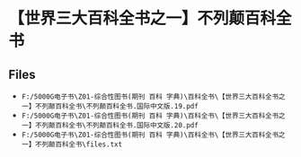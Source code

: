 # 【世界三大百科全书之一】不列颠百科全书

## Files

- `F:/5000G电子书\Z01-综合性图书(期刊 百科 字典)\百科全书\【世界三大百科全书之一】不列颠百科全书\不列颠百科全书.国际中文版.19.pdf`
- `F:/5000G电子书\Z01-综合性图书(期刊 百科 字典)\百科全书\【世界三大百科全书之一】不列颠百科全书\不列颠百科全书.国际中文版.20.pdf`
- `F:/5000G电子书\Z01-综合性图书(期刊 百科 字典)\百科全书\【世界三大百科全书之一】不列颠百科全书\files.txt`
